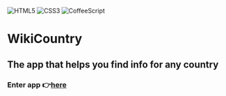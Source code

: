 ![HTML5](https://img.shields.io/badge/HTML-%23E34F26.svg?style=flat&logo=html5&logoColor=white)
![CSS3](https://img.shields.io/badge/CSS-%231572B6.svg?style=flat&logo=css3&logoColor=white)
![CoffeeScript](https://img.shields.io/badge/CoffeeScript-%232F2625.svg?style=flat&logo=coffeescript&logoColor=white)
# WikiCountry
## The app that helps you find info for any country
### Enter app :point_right:[here](https://stef-lev.github.io/wiki-country/)
